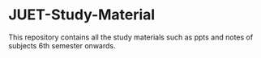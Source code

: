 # JUET-Study-Material
This repository contains all the study materials such as ppts and notes of subjects 6th semester onwards. 
